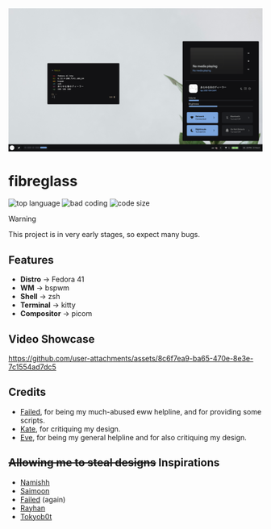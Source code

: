 <img src=".github/photo.png" alt="showcase">

<br>

# fibreglass
![top language](https://img.shields.io/github/languages/top/dealerofallthecats/fibreglass?color=6d92bf&style=for-the-badge&labelColor=1B1919)
![bad coding](https://img.shields.io/badge/coding-very_bad-blue?color=74be88&style=for-the-badge&labelColor=1B1919)
![code size](https://img.shields.io/github/languages/code-size/dealerofallthecats/fibreglass?color=e1b56a&style=for-the-badge&labelColor=1B1919)

> [!WARNING]
> This project is in very early stages, so expect many bugs.

## Features
- **Distro** -> Fedora 41
- **WM** -> bspwm
- **Shell** -> zsh
- **Terminal** -> kitty
- **Compositor** -> picom

## Video Showcase
https://github.com/user-attachments/assets/8c6f7ea9-ba65-470e-8e3e-7c1554ad7dc5

## Credits
- [Failed](https://github.com/Failedex), for being my much-abused eww helpline, and for providing some scripts.
- [Kate](https://github.com/jiyutake), for critiquing my design.
- [Eve](https://github.com/CelestialCrafter), for being my general helpline and for also critiquing my design.

## ~~Allowing me to steal designs~~ Inspirations
- [Namishh](https://github.com/namishh)
- [Saimoon](https://github.com/saimoomedits)
- [Failed](https://github.com/Failedex) (again)
- [Rayhan](https://github.com/raexera)
- [Tokyob0t](https://github.com/tokyob0t)
